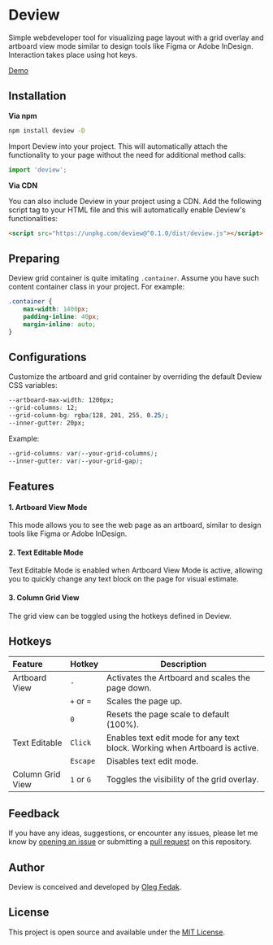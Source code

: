 # Deview

Simple webdeveloper tool for visualizing page layout with a grid overlay and artboard view mode similar to design tools like Figma or Adobe InDesign. Interaction takes place using hot keys.

[Demo](https://olegfedak.github.io/deview/)

## Installation

**Via npm**

```bash
npm install deview -D
```

Import Deview into your project. This will automatically attach the functionality to your page without the need for additional method calls:

```js
import 'deview';
```

**Via CDN**

You can also include Deview in your project using a CDN. Add the following script tag to your HTML file and this will automatically enable Deview's functionalities:

```html
<script src="https://unpkg.com/deview@^0.1.0/dist/deview.js"></script>
```

## Preparing

Deview grid container is quite imitating `.container`. Assume you have such content container class in your project. For example:

```css
.container {
    max-width: 1400px;
    padding-inline: 40px;
    margin-inline: auto;
}
```

## Configurations

Customize the artboard and grid container by overriding the default Deview CSS variables:

```css
--artboard-max-width: 1200px;
--grid-columns: 12;
--grid-column-bg: rgba(128, 201, 255, 0.25);
--inner-gutter: 20px;
```

Example:

```css
--grid-columns: var(--your-grid-columns);
--inner-gutter: var(--your-grid-gap);
```

## Features

#### 1. Artboard View Mode
This mode allows you to see the web page as an artboard, similar to design tools like Figma or Adobe InDesign.

#### 2. Text Editable Mode
Text Editable Mode is enabled when Artboard View Mode is active, allowing you to quickly change any text block on the page for visual estimate.

#### 3. Column Grid View
The grid view can be toggled using the hotkeys defined in Deview.


## Hotkeys

| Feature               | Hotkey       | Description                                                    |
|:----------------------|--------------|----------------------------------------------------------------|
| Artboard View         | `-`          | Activates the Artboard and scales the page down.               |
|                       | `+` or `=`   | Scales the page up.                                            |
|                       | `0`          | Resets the page scale to default (100%).                       |
| Text Editable         | `Click`      | Enables text edit mode for any text block. Working when Artboard is active. |
|                       | `Escape`     | Disables text edit mode.                                       |
| Column Grid View      | `1` or `G`   | Toggles the visibility of the grid overlay.                    |

## Feedback
If you have any ideas, suggestions, or encounter any issues, please let me know by [opening an issue](https://github.com/olegfedak/deview/issues) or submitting a [pull request](https://github.com/olegfedak/deview/pulls) on this repository.

## Author
Deview is conceived and developed by [Oleg Fedak](https://github.com/olegfedak).

## License

This project is open source and available under the [MIT License](LICENSE).
